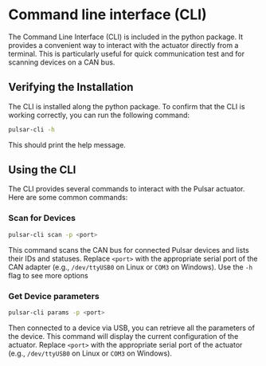# Command line interface (CLI)

The Command Line Interface (CLI) is included in the python package. It provides a convenient way to interact with the actuator directly from a terminal. This is particularly useful for quick communication test and for scanning devices on a CAN bus.


## Verifying the Installation

The CLI is installed along the python package. To confirm that the CLI is working correctly, you can run the following command:

```bash
pulsar-cli -h
```
This should print the help message.


## Using the CLI

The CLI provides several commands to interact with the Pulsar actuator. Here are some common commands:


### Scan for Devices

```bash
pulsar-cli scan -p <port>
```
This command scans the CAN bus for connected Pulsar devices and lists their IDs and statuses. Replace `<port>` with the appropriate serial port of the CAN adapter (e.g., `/dev/ttyUSB0` on Linux or `COM3` on Windows).
Use the `-h` flag to see more options


### Get Device parameters

```bash
pulsar-cli params -p <port>
```
Then connected to a device via USB, you can retrieve all the parameters of the device. This command will display the current configuration of the actuator. Replace `<port>` with the appropriate serial port of the actuator (e.g., `/dev/ttyUSB0` on Linux or `COM3` on Windows).
